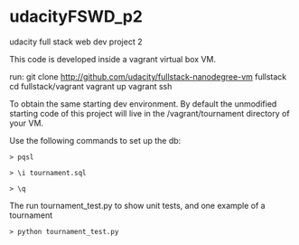 # udacityFSWD_p2
udacity full stack web dev project 2

This code is developed inside a vagrant virtual box VM.

run:
git clone http://github.com/udacity/fullstack-nanodegree-vm fullstack
cd fullstack/vagrant
vagrant up
vagrant ssh 

To obtain the same starting dev environment. 
By default the unmodified starting code of this project will live in the /vagrant/tournament directory of your VM.

Use the following commands to set up the db:
```
> pqsl

> \i tournament.sql

> \q
```

The run tournament_test.py to show unit tests, and one example of a tournament
```
> python tournament_test.py
```






